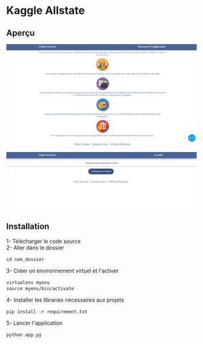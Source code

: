 # Kaggle Allstate

## Aperçu


![alt text](assets/image/page1.png "Logo Title Text 1") 

![alt text](assets/image/page2.png "Logo Title Text 1")


## Installation

1- Télécharger le code source  
2- Aller dans le dossier
```
cd nom_dossier
```
3- Créer un environnement virtuel et l'activer
```
virtualenv myenv
source myenv/bin/activate
```

4- Installer les libraries nécessaires aux projets
```
pip install -r requirement.txt
```

5- Lancer l'application

```
python app.py
```